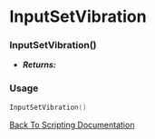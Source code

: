 # InputSetVibration

### InputSetVibration()
- ***Returns:*** 

### Usage

```Lua
InputSetVibration()
```


[Back To Scripting Documentation](../README.md)
